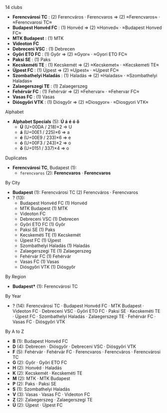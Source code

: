14 clubs

- **Ferencvárosi TC** : (2) Ferencváros · Ferencvaros ⇒ (2) ≈Ferencvaros≈ · ≈Ferencvarosi TC≈
- **Budapest Honvéd FC** : (1) Honvéd ⇒ (2) ≈Honved≈ · ≈Budapest Honved FC≈
- **MTK Budapest** : (1) MTK
- **Videoton FC**
- **Debreceni VSC** : (1) Debrecen
- **Győri ETO FC** : (1) Győr ⇒ (2) ≈Gyor≈ · ≈Gyori ETO FC≈
- **Paksi SE** : (1) Paks
- **Kecskeméti TE** : (1) Kecskemét ⇒ (2) ≈Kecskemet≈ · ≈Kecskemeti TE≈
- **Újpest FC** : (1) Újpest ⇒ (2) ≈Ujpest≈ · ≈Ujpest FC≈
- **Szombathelyi Haladás** : (1) Haladás ⇒ (2) ≈Haladas≈ · ≈Szombathelyi Haladas≈
- **Zalaegerszegi TE** : (1) Zalaegerszeg
- **Fehérvár FC** : (1) Fehérvár ⇒ (2) ≈Fehervar≈ · ≈Fehervar FC≈
- **Vasas FC** : (1) Vasas
- **Diósgyőri VTK** : (1) Diósgyőr ⇒ (2) ≈Diosgyor≈ · ≈Diosgyori VTK≈




Alphabet

- **Alphabet Specials** (5):  **Ú**  **á**  **é**  **ó**  **ő** 
  - **Ú** (U+00DA / 218)×2 ⇒ U
  - **á** (U+00E1 / 225)×6 ⇒ a
  - **é** (U+00E9 / 233)×6 ⇒ e
  - **ó** (U+00F3 / 243)×2 ⇒ o
  - **ő** (U+0151 / 337)×4 ⇒ o




Duplicates

- **Ferencvárosi TC**, Budapest (1):
  - `ferencvaros` (2): **Ferencvaros** · **Ferencvaros**




By City

- **Budapest** (1): Ferencvárosi TC  (2) Ferencváros · Ferencvaros
- ? (13): 
  - Budapest Honvéd FC  (1) Honvéd
  - MTK Budapest  (1) MTK
  - Videoton FC 
  - Debreceni VSC  (1) Debrecen
  - Győri ETO FC  (1) Győr
  - Paksi SE  (1) Paks
  - Kecskeméti TE  (1) Kecskemét
  - Újpest FC  (1) Újpest
  - Szombathelyi Haladás  (1) Haladás
  - Zalaegerszegi TE  (1) Zalaegerszeg
  - Fehérvár FC  (1) Fehérvár
  - Vasas FC  (1) Vasas
  - Diósgyőri VTK  (1) Diósgyőr




By Region

- **Budapest†** (1):   Ferencvárosi TC




By Year

- ? (14):   Ferencvárosi TC · Budapest Honvéd FC · MTK Budapest · Videoton FC · Debreceni VSC · Győri ETO FC · Paksi SE · Kecskeméti TE · Újpest FC · Szombathelyi Haladás · Zalaegerszegi TE · Fehérvár FC · Vasas FC · Diósgyőri VTK






By A to Z

- **B** (1): Budapest Honvéd FC
- **D** (4): Debrecen · Diósgyőr · Debreceni VSC · Diósgyőri VTK
- **F** (5): Fehérvár · Fehérvár FC · Ferencvaros · Ferencváros · Ferencvárosi TC
- **G** (2): Győr · Győri ETO FC
- **H** (2): Honvéd · Haladás
- **K** (2): Kecskemét · Kecskeméti TE
- **M** (2): MTK · MTK Budapest
- **P** (2): Paks · Paksi SE
- **S** (1): Szombathelyi Haladás
- **V** (3): Vasas · Vasas FC · Videoton FC
- **Z** (2): Zalaegerszeg · Zalaegerszegi TE
- **Ú** (2): Újpest · Újpest FC




